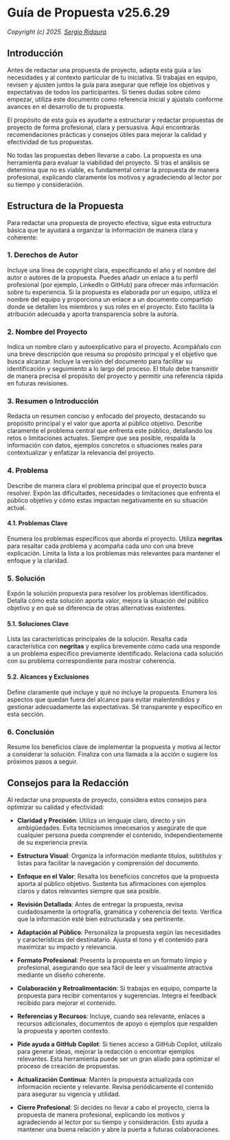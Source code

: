 # Guía de Propuesta v25.6.29

_Copyright (c) 2025. [Sergio Ridaura](https://github.com/sergio-ridaura)._

## Introducción

Antes de redactar una propuesta de proyecto, adapta esta guía a las necesidades y al contexto particular de tu iniciativa. Si trabajas en equipo, revisen y ajusten juntos la guía para asegurar que refleje los objetivos y expectativas de todos los participantes. Si tienes dudas sobre cómo empezar, utiliza este documento como referencia inicial y ajústalo conforme avances en el desarrollo de tu propuesta.

El propósito de esta guía es ayudarte a estructurar y redactar propuestas de proyecto de forma profesional, clara y persuasiva. Aquí encontrarás recomendaciones prácticas y consejos útiles para mejorar la calidad y efectividad de tus propuestas.

No todas las propuestas deben llevarse a cabo. La propuesta es una herramienta para evaluar la viabilidad del proyecto. Si tras el análisis se determina que no es viable, es fundamental cerrar la propuesta de manera profesional, explicando claramente los motivos y agradeciendo al lector por su tiempo y consideración.

## Estructura de la Propuesta

Para redactar una propuesta de proyecto efectiva, sigue esta estructura básica que te ayudará a organizar la información de manera clara y coherente:

### 1. Derechos de Autor

Incluye una línea de copyright clara, especificando el año y el nombre del autor o autores de la propuesta. Puedes añadir un enlace a tu perfil profesional (por ejemplo, LinkedIn o GitHub) para ofrecer más información sobre tu experiencia. Si la propuesta es elaborada por un equipo, utiliza el nombre del equipo y proporciona un enlace a un documento compartido donde se detallen los miembros y sus roles en el proyecto. Esto facilita la atribución adecuada y aporta transparencia sobre la autoría.

### 2. Nombre del Proyecto

Indica un nombre claro y autoexplicativo para el proyecto. Acompáñalo con una breve descripción que resuma su propósito principal y el objetivo que busca alcanzar. Incluye la versión del documento para facilitar su identificación y seguimiento a lo largo del proceso. El título debe transmitir de manera precisa el propósito del proyecto y permitir una referencia rápida en futuras revisiones.

### 3. Resumen o Introducción

Redacta un resumen conciso y enfocado del proyecto, destacando su propósito principal y el valor que aporta al público objetivo. Describe claramente el problema central que enfrenta este público, detallando los retos o limitaciones actuales. Siempre que sea posible, respalda la información con datos, ejemplos concretos o situaciones reales para contextualizar y enfatizar la relevancia del proyecto.

### 4. Problema

Describe de manera clara el problema principal que el proyecto busca resolver. Expón las dificultades, necesidades o limitaciones que enfrenta el público objetivo y cómo estas impactan negativamente en su situación actual.

#### 4.1. Problemas Clave

Enumera los problemas específicos que aborda el proyecto. Utiliza **negritas** para resaltar cada problema y acompaña cada uno con una breve explicación. Limita la lista a los problemas más relevantes para mantener el enfoque y la claridad.

### 5. Solución

Expón la solución propuesta para resolver los problemas identificados. Detalla cómo esta solución aporta valor, mejora la situación del público objetivo y en qué se diferencia de otras alternativas existentes.

#### 5.1. Soluciones Clave

Lista las características principales de la solución. Resalta cada característica con **negritas** y explica brevemente cómo cada una responde a un problema específico previamente identificado. Relaciona cada solución con su problema correspondiente para mostrar coherencia.

#### 5.2. Alcances y Exclusiones

Define claramente qué incluye y qué no incluye la propuesta. Enumera los aspectos que quedan fuera del alcance para evitar malentendidos y gestionar adecuadamente las expectativas. Sé transparente y específico en esta sección.

### 6. Conclusión

Resume los beneficios clave de implementar la propuesta y motiva al lector a considerar la solución. Finaliza con una llamada a la acción o sugiere los próximos pasos a seguir.

## Consejos para la Redacción

Al redactar una propuesta de proyecto, considera estos consejos para optimizar su calidad y efectividad:

- **Claridad y Precisión**: Utiliza un lenguaje claro, directo y sin ambigüedades. Evita tecnicismos innecesarios y asegúrate de que cualquier persona pueda comprender el contenido, independientemente de su experiencia previa.

- **Estructura Visual**: Organiza la información mediante títulos, subtítulos y listas para facilitar la navegación y comprensión del documento.

- **Enfoque en el Valor**: Resalta los beneficios concretos que la propuesta aporta al público objetivo. Sustenta tus afirmaciones con ejemplos claros y datos relevantes siempre que sea posible.

- **Revisión Detallada**: Antes de entregar la propuesta, revisa cuidadosamente la ortografía, gramática y coherencia del texto. Verifica que la información esté bien estructurada y sea pertinente.

- **Adaptación al Público**: Personaliza la propuesta según las necesidades y características del destinatario. Ajusta el tono y el contenido para maximizar su impacto y relevancia.

- **Formato Profesional**: Presenta la propuesta en un formato limpio y profesional, asegurando que sea fácil de leer y visualmente atractiva mediante un diseño coherente.

- **Colaboración y Retroalimentación**: Si trabajas en equipo, comparte la propuesta para recibir comentarios y sugerencias. Integra el feedback recibido para mejorar el contenido.

- **Referencias y Recursos**: Incluye, cuando sea relevante, enlaces a recursos adicionales, documentos de apoyo o ejemplos que respalden la propuesta y aporten contexto.

- **Pide ayuda a GitHub Copilot**: Si tienes acceso a GitHub Copilot, utilízalo para generar ideas, mejorar la redacción o encontrar ejemplos relevantes. Esta herramienta puede ser un gran aliado para optimizar el proceso de creación de propuestas.

- **Actualización Continua**: Mantén la propuesta actualizada con información reciente y relevante. Revisa periódicamente el contenido para asegurar su vigencia y utilidad.

- **Cierre Profesional**: Si decides no llevar a cabo el proyecto, cierra la propuesta de manera profesional, explicando los motivos y agradeciendo al lector por su tiempo y consideración. Esto ayuda a mantener una buena relación y abre la puerta a futuras colaboraciones.
